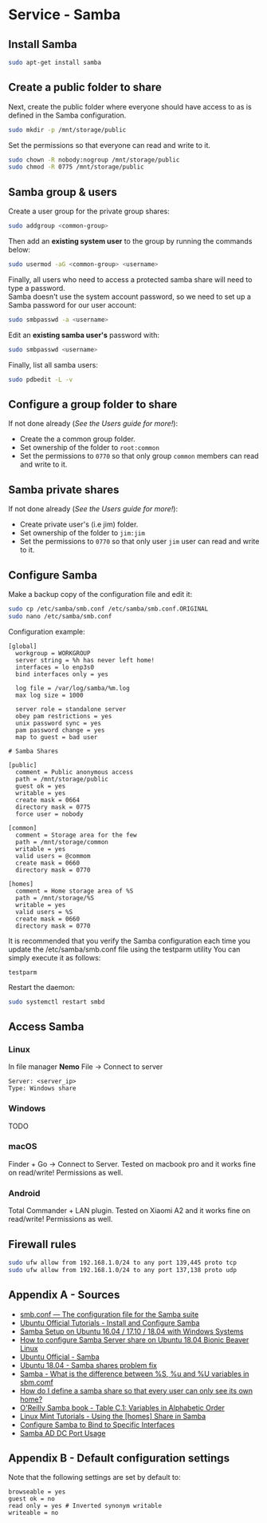# Service - Samba

## Install Samba

```bash
sudo apt-get install samba
```

## Create a public folder to share

Next, create the public folder where everyone should have access to as is defined in the Samba configuration.
```bash
sudo mkdir -p /mnt/storage/public
```

Set the permissions so that everyone can read and write to it.
```bash
sudo chown -R nobody:nogroup /mnt/storage/public
sudo chmod -R 0775 /mnt/storage/public
```

## Samba group & users

Create a user group for the private group shares:
```bash
sudo addgroup <common-group>
```

Then add an **existing system user** to the group by running the commands below:
```bash
sudo usermod -aG <common-group> <username>
```

Finally, all users who need to access a protected samba share will need to type a password.  
Samba doesn't use the system account password, so we need to set up a Samba password for our user account:
```bash
sudo smbpasswd -a <username>
```

Edit an **existing samba user's** password with:
```bash
sudo smbpasswd <username>
```

Finally, list all samba users:
```bash
sudo pdbedit -L -v
```

## Configure a group folder to share

If not done already (_See the Users guide for more!_): 
- Create the a common group folder.
- Set ownership of the folder to `root:common`
- Set the permissions to `0770` so that only group `common` members can read and write to it.

## Samba private shares

If not done already (_See the Users guide for more!_): 
- Create private user's (i.e jim) folder.
- Set ownership of the folder to `jim:jim`
- Set the permissions to `0770` so that only user `jim` user can read and write to it.

## Configure Samba

Make a backup copy of the configuration file and edit it:
```bash
sudo cp /etc/samba/smb.conf /etc/samba/smb.conf.ORIGINAL
sudo nano /etc/samba/smb.conf
```

Configuration example:
```
[global]
  workgroup = WORKGROUP
  server string = %h has never left home!
  interfaces = lo enp3s0
  bind interfaces only = yes

  log file = /var/log/samba/%m.log
  max log size = 1000

  server role = standalone server
  obey pam restrictions = yes
  unix password sync = yes
  pam password change = yes
  map to guest = bad user

# Samba Shares

[public]
  comment = Public anonymous access
  path = /mnt/storage/public
  guest ok = yes
  writable = yes
  create mask = 0664
  directory mask = 0775
  force user = nobody

[common]
  comment = Storage area for the few
  path = /mnt/storage/common
  writable = yes
  valid users = @commom
  create mask = 0660
  directory mask = 0770

[homes]
  comment = Home storage area of %S
  path = /mnt/storage/%S
  writable = yes
  valid users = %S
  create mask = 0660
  directory mask = 0770
```

It is  recommended that you verify the Samba configuration each time you update the /etc/samba/smb.conf file using the  testparm utility
You can simply execute it as follows:
```
testparm
```

Restart the daemon:
```bash
sudo systemctl restart smbd
```

## Access Samba

### Linux

In file manager **Nemo** File -> Connect to server
```
Server: <server_ip>
Type: Windows share
```

### Windows
TODO

### macOS

Finder + Go -> Connect to Server.
Tested on macbook pro and it works fine on read/write!
Permissions as well.

### Android

Total Commander + LAN plugin.
Tested on Xiaomi A2 and it works fine on read/write!
Permissions as well.

## Firewall rules

```bash
sudo ufw allow from 192.168.1.0/24 to any port 139,445 proto tcp
sudo ufw allow from 192.168.1.0/24 to any port 137,138 proto udp
```

## Appendix A - Sources

- [smb.conf — The configuration file for the Samba suite](https://www.samba.org/samba/docs/current/man-html/smb.conf.5.html)
- [Ubuntu Official Tutorials - Install and Configure Samba](https://tutorials.ubuntu.com/tutorial/install-and-configure-samba)
- [Samba Setup on Ubuntu 16.04 / 17.10 / 18.04 with Windows Systems](https://websiteforstudents.com/samba-setup-on-ubuntu-16-04-17-10-18-04-with-windows-systems/)
- [How to configure Samba Server share on Ubuntu 18.04 Bionic Beaver Linux](https://linuxconfig.org/how-to-configure-samba-server-share-on-ubuntu-18-04-bionic-beaver-linux)
- [Ubuntu Official - Samba](https://help.ubuntu.com/lts/serverguide/samba.html.en)
- [Ubuntu 18.04 - Samba shares problem fix](https://www.dedoimedo.com/computers/ubuntu-beaver-samba-shares.html)
- [Samba - What is the difference between %S, %u and %U variables in sbm.comf](https://lists.samba.org/archive/samba/2012-November/169927.html)
- [How do I define a samba share so that every user can only see its own home?](https://unix.stackexchange.com/questions/36853/how-do-i-define-a-samba-share-so-that-every-user-can-only-see-its-own-home)
- [O'Reilly Samba book - Table C.1: Variables in Alphabetic Order](https://www.oreilly.com/openbook/samba/book/appc_01.html#appc-88529)
- [Linux Mint Tutorials - Using the \[homes\] Share in Samba](https://forums.linuxmint.com/viewtopic.php?f=42&t=77063&sid=464f3d114dc81a360b841436997d9edc)
- [Configure Samba to Bind to Specific Interfaces](https://wiki.samba.org/index.php/Configure_Samba_to_Bind_to_Specific_Interfaces)
- [Samba AD DC Port Usage](https://wiki.samba.org/index.php/Samba_AD_DC_Port_Usage)

## Appendix B - Default configuration settings
Note that the following settings are set by default to:
```
browseable = yes
guest ok = no
read only = yes # Inverted synonym writable
writeable = no
```
